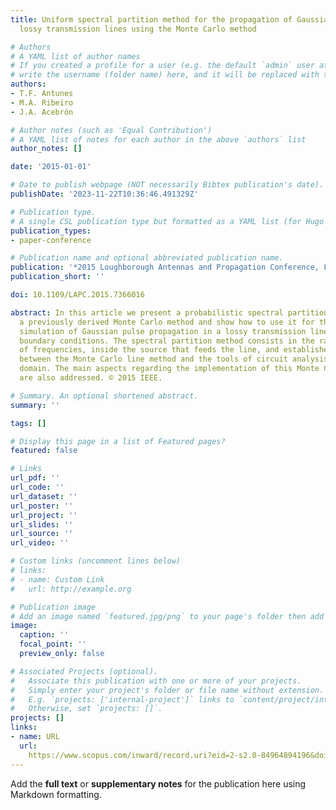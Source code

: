 ```yaml
---
title: Uniform spectral partition method for the propagation of Gaussian pulses on
  lossy transmission lines using the Monte Carlo method

# Authors
# A YAML list of author names
# If you created a profile for a user (e.g. the default `admin` user at `content/authors/admin/`), 
# write the username (folder name) here, and it will be replaced with their full name and linked to their profile.
authors:
- T.F. Antunes
- M.A. Ribeiro
- J.A. Acebrón

# Author notes (such as 'Equal Contribution')
# A YAML list of notes for each author in the above `authors` list
author_notes: []

date: '2015-01-01'

# Date to publish webpage (NOT necessarily Bibtex publication's date).
publishDate: '2023-11-22T10:36:46.491329Z'

# Publication type.
# A single CSL publication type but formatted as a YAML list (for Hugo requirements).
publication_types:
- paper-conference

# Publication name and optional abbreviated publication name.
publication: '*2015 Loughborough Antennas and Propagation Conference, LAPC 2015*'
publication_short: ''

doi: 10.1109/LAPC.2015.7366016

abstract: In this article we present a probabilistic spectral partition theory for
  a previously derived Monte Carlo method and show how to use it for the numerical
  simulation of Gaussian pulse propagation in a lossy transmission line with resistive
  boundary conditions. The spectral partition method consists in the random generation
  of frequencies, inside the source that feeds the line, and establishes the connection
  between the Monte Carlo line method and the tools of circuit analysis in the frequency
  domain. The main aspects regarding the implementation of this Monte Carlo algorithm
  are also addressed. © 2015 IEEE.

# Summary. An optional shortened abstract.
summary: ''

tags: []

# Display this page in a list of Featured pages?
featured: false

# Links
url_pdf: ''
url_code: ''
url_dataset: ''
url_poster: ''
url_project: ''
url_slides: ''
url_source: ''
url_video: ''

# Custom links (uncomment lines below)
# links:
# - name: Custom Link
#   url: http://example.org

# Publication image
# Add an image named `featured.jpg/png` to your page's folder then add a caption below.
image:
  caption: ''
  focal_point: ''
  preview_only: false

# Associated Projects (optional).
#   Associate this publication with one or more of your projects.
#   Simply enter your project's folder or file name without extension.
#   E.g. `projects: ['internal-project']` links to `content/project/internal-project/index.md`.
#   Otherwise, set `projects: []`.
projects: []
links:
- name: URL
  url: 
    https://www.scopus.com/inward/record.uri?eid=2-s2.0-84964894196&doi=10.1109%2fLAPC.2015.7366016&partnerID=40&md5=6c99904851f08f6972dcbbb262104978
---
```


Add the **full text** or **supplementary notes** for the publication here using Markdown formatting.
